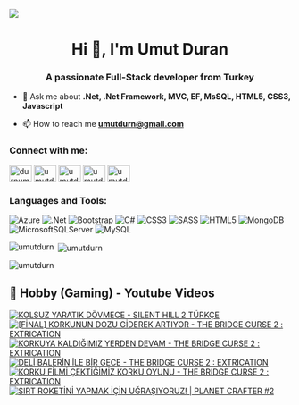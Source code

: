 ![](https://komarev.com/ghpvc/?username=umutdurn&color=blue)
<h1 align="center">Hi 👋, I'm Umut Duran</h1>
<h3 align="center">A passionate Full-Stack developer from Turkey</h3>

- 💬 Ask me about **.Net, .Net Framework, MVC, EF, MsSQL,  HTML5, CSS3,  Javascript**

- 📫 How to reach me **umutdurn@gmail.com**

<h3 align="left">Connect with me:</h3>
<p align="left">
<a href="https://twitter.com/durnumut" target="blank"><img align="center" src="https://raw.githubusercontent.com/rahuldkjain/github-profile-readme-generator/master/src/images/icons/Social/twitter.svg" alt="durnumut" height="30" width="40" /></a>
<a href="https://linkedin.com/in/umutdurn" target="blank"><img align="center" src="https://raw.githubusercontent.com/rahuldkjain/github-profile-readme-generator/master/src/images/icons/Social/linked-in-alt.svg" alt="umutdurn" height="30" width="40" /></a>
<a href="https://fb.com/umutdurn" target="blank"><img align="center" src="https://raw.githubusercontent.com/rahuldkjain/github-profile-readme-generator/master/src/images/icons/Social/facebook.svg" alt="umutdurn" height="30" width="40" /></a>
<a href="https://instagram.com/umutdurn" target="blank"><img align="center" src="https://raw.githubusercontent.com/rahuldkjain/github-profile-readme-generator/master/src/images/icons/Social/instagram.svg" alt="umutdurn" height="30" width="40" /></a>
<a href="https://www.youtube.com/c/umutdrn" target="blank"><img align="center" src="https://raw.githubusercontent.com/rahuldkjain/github-profile-readme-generator/master/src/images/icons/Social/youtube.svg" alt="umutdrn" height="30" width="40" /></a>
</p>

<h3 align="left">Languages and Tools:</h3>

![Azure](https://img.shields.io/badge/azure-%230072C6.svg?style=for-the-badge&logo=microsoftazure&logoColor=white)
  ![.Net](https://img.shields.io/badge/.NET-5C2D91?style=for-the-badge&logo=.net&logoColor=white)
  ![Bootstrap](https://img.shields.io/badge/bootstrap-%238511FA.svg?style=for-the-badge&logo=bootstrap&logoColor=white)
  ![C#](https://img.shields.io/badge/c%23-%23239120.svg?style=for-the-badge&logo=csharp&logoColor=white)
  ![CSS3](https://img.shields.io/badge/css3-%231572B6.svg?style=for-the-badge&logo=css3&logoColor=white)
  ![SASS](https://img.shields.io/badge/SASS-hotpink.svg?style=for-the-badge&logo=SASS&logoColor=white)
  ![HTML5](https://img.shields.io/badge/html5-%23E34F26.svg?style=for-the-badge&logo=html5&logoColor=white)
  ![MongoDB](https://img.shields.io/badge/MongoDB-%234ea94b.svg?style=for-the-badge&logo=mongodb&logoColor=white)
  ![MicrosoftSQLServer](https://img.shields.io/badge/Microsoft%20SQL%20Server-CC2927?style=for-the-badge&logo=microsoft%20sql%20server&logoColor=white)
  ![MySQL](https://img.shields.io/badge/mysql-4479A1.svg?style=for-the-badge&logo=mysql&logoColor=white)

<p><img align="left" src="https://github-readme-stats.vercel.app/api/top-langs?username=umutdurn&show_icons=true&locale=en&layout=compact" alt="umutdurn" /></p>

<p>&nbsp;<img align="center" src="https://github-readme-stats.vercel.app/api?username=umutdurn&show_icons=true&locale=en" alt="umutdurn" /></p>

<p><img align="center" src="https://github-readme-streak-stats.herokuapp.com/?user=umutdurn&" alt="umutdurn" /></p>

<summary><h2>📸 Hobby (Gaming) - Youtube Videos</h2></summary>

<!-- BEGIN YOUTUBE-CARDS -->
[![KOLSUZ YARATIK DÖVMECE - SILENT HILL 2 TÜRKÇE](https://ytcards.demolab.com/?id=aC_c4pUStxE&title=KOLSUZ+YARATIK+D%C3%96VMECE+-+SILENT+HILL+2+T%C3%9CRK%C3%87E&lang=en&timestamp=1728745200&background_color=%230d1117&title_color=%23ffffff&stats_color=%23dedede&max_title_lines=1&width=250&border_radius=5 "KOLSUZ YARATIK DÖVMECE - SILENT HILL 2 TÜRKÇE")](https://www.youtube.com/watch?v=aC_c4pUStxE)
[![[FİNAL] KORKUNUN DOZU GİDEREK ARTIYOR - THE BRIDGE CURSE 2 : EXTRICATION](https://ytcards.demolab.com/?id=6_OtsxA8LCE&title=%5BF%C4%B0NAL%5D+KORKUNUN+DOZU+G%C4%B0DEREK+ARTIYOR+-+THE+BRIDGE+CURSE+2+%3A+EXTRICATION&lang=en&timestamp=1720623604&background_color=%230d1117&title_color=%23ffffff&stats_color=%23dedede&max_title_lines=1&width=250&border_radius=5 "[FİNAL] KORKUNUN DOZU GİDEREK ARTIYOR - THE BRIDGE CURSE 2 : EXTRICATION")](https://www.youtube.com/watch?v=6_OtsxA8LCE)
[![KORKUYA KALDIĞIMIZ YERDEN DEVAM - THE BRIDGE CURSE 2 : EXTRICATION](https://ytcards.demolab.com/?id=mWjKKpHXEBI&title=KORKUYA+KALDI%C4%9EIMIZ+YERDEN+DEVAM+-+THE+BRIDGE+CURSE+2+%3A+EXTRICATION&lang=en&timestamp=1720468198&background_color=%230d1117&title_color=%23ffffff&stats_color=%23dedede&max_title_lines=1&width=250&border_radius=5 "KORKUYA KALDIĞIMIZ YERDEN DEVAM - THE BRIDGE CURSE 2 : EXTRICATION")](https://www.youtube.com/watch?v=mWjKKpHXEBI)
[![DELİ BALERİN İLE BİR GECE - THE BRIDGE CURSE 2 : EXTRICATION](https://ytcards.demolab.com/?id=oi5UYNg-Ano&title=DEL%C4%B0+BALER%C4%B0N+%C4%B0LE+B%C4%B0R+GECE+-+THE+BRIDGE+CURSE+2+%3A+EXTRICATION&lang=en&timestamp=1720195247&background_color=%230d1117&title_color=%23ffffff&stats_color=%23dedede&max_title_lines=1&width=250&border_radius=5 "DELİ BALERİN İLE BİR GECE - THE BRIDGE CURSE 2 : EXTRICATION")](https://www.youtube.com/watch?v=oi5UYNg-Ano)
[![KORKU FİLMİ ÇEKTİĞİMİZ KORKU OYUNU - THE BRIDGE CURSE 2 : EXTRICATION](https://ytcards.demolab.com/?id=ODye-w3QEzA&title=KORKU+F%C4%B0LM%C4%B0+%C3%87EKT%C4%B0%C4%9E%C4%B0M%C4%B0Z+KORKU+OYUNU+-+THE+BRIDGE+CURSE+2+%3A+EXTRICATION&lang=en&timestamp=1719932419&background_color=%230d1117&title_color=%23ffffff&stats_color=%23dedede&max_title_lines=1&width=250&border_radius=5 "KORKU FİLMİ ÇEKTİĞİMİZ KORKU OYUNU - THE BRIDGE CURSE 2 : EXTRICATION")](https://www.youtube.com/watch?v=ODye-w3QEzA)
[![SIRT ROKETİNİ YAPMAK İÇİN UĞRAŞIYORUZ! | PLANET CRAFTER #2](https://ytcards.demolab.com/?id=HZA8KCiymqA&title=SIRT+ROKET%C4%B0N%C4%B0+YAPMAK+%C4%B0%C3%87%C4%B0N+U%C4%9ERA%C5%9EIYORUZ%21+%7C+PLANET+CRAFTER+%232&lang=en&timestamp=1714842008&background_color=%230d1117&title_color=%23ffffff&stats_color=%23dedede&max_title_lines=1&width=250&border_radius=5 "SIRT ROKETİNİ YAPMAK İÇİN UĞRAŞIYORUZ! | PLANET CRAFTER #2")](https://www.youtube.com/watch?v=HZA8KCiymqA)
<!-- END YOUTUBE-CARDS -->
